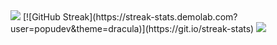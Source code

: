 
<img src="https://github-readme-stats.vercel.app/api?username=popudev&theme=dracula&show_icons=true&count_private=true">
[![GitHub Streak](https://streak-stats.demolab.com?user=popudev&theme=dracula)](https://git.io/streak-stats)
<img src="https://github-readme-stats.vercel.app/api/top-langs/?username=popudev&theme=dracula&layout=&langs_count=5">
